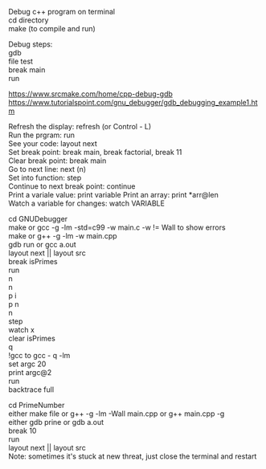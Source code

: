 Debug c++ program on terminal<br />
cd directory <br />
make (to compile and run)

Debug steps: <br />
gdb <br />
file test <br/>
break main<br/>
run

https://www.srcmake.com/home/cpp-debug-gdb
https://www.tutorialspoint.com/gnu_debugger/gdb_debugging_example1.htm

Refresh the display: refresh (or Control - L) <br/>
Run the prgram: run<br/>
See your code: layout next <br/>
Set break point: break main, break factorial, break 11<br/>
Clear break point: break main<br/>
Go to next line: next (n)<br/>
Set into function: step<br/>
Continue to next break point: continue<br/>
Print a variale value: print variable
Print an array: print *arr@len<br/>
Watch a variable for changes: watch VARIABLE


cd GNUDebugger<br/>
make or gcc -g -lm -std=c99 -w main.c   -w != Wall to show errors <br/>
make or g++ -g -lm -w main.cpp <br/>
gdb run or gcc a.out<br/>
layout next || layout src<br/>
break isPrimes<br />
run<br/>
n<br/>
n<br/>
p i<br/>
p n<br/>
n<br/>
step<br/>
watch x<br/>
clear isPrimes<br/>
q<br/>
!gcc to gcc - q -lm <br/>
set argc 20<br/>
print argc@2<br/>
run<br/>
backtrace full<br/>

cd PrimeNumber<br/>
either make file or g++ -g -lm -Wall main.cpp or g++ main.cpp -g<br/>
either gdb prine or gdb a.out<br/>
break 10<br/>
run<br/>
layout next || layout src <br/>
Note: sometimes it's stuck at new threat, just close the terminal and restart<br/>

